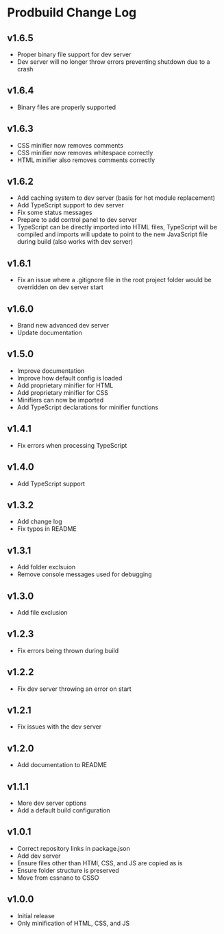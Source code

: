 # Prodbuild Change Log

## v1.6.5
- Proper binary file support for dev server
- Dev server will no longer throw errors preventing shutdown due to a crash

## v1.6.4
- Binary files are properly supported

## v1.6.3
- CSS minifier now removes comments
- CSS minifier now removes whitespace correctly
- HTML minifier also removes comments correctly

## v1.6.2
- Add caching system to dev server (basis for hot module replacement)
- Add TypeScript support to dev server
- Fix some status messages
- Prepare to add control panel to dev server
- TypeScript can be directly imported into HTML files, TypeScript will be compiled and imports will update to point to the new JavaScript file during build (also works with dev server)

## v1.6.1
- Fix an issue where a .gitignore file in the root project folder would be overridden on dev server start

## v1.6.0
- Brand new advanced dev server
- Update documentation

## v1.5.0
- Improve documentation
- Improve how default config is loaded
- Add proprietary minifier for HTML
- Add proprietary minifier for CSS
- Minifiers can now be imported
- Add TypeScript declarations for minifier functions

## v1.4.1
- Fix errors when processing TypeScript

## v1.4.0
- Add TypeScript support

## v1.3.2
- Add change log
- Fix typos in README

## v1.3.1
- Add folder exclsuion
- Remove console messages used for debugging

## v1.3.0
- Add file exclusion

## v1.2.3
- Fix errors being thrown during build

## v1.2.2
- Fix dev server throwing an error on start

## v1.2.1
- Fix issues with the dev server

## v1.2.0
- Add documentation to README

## v1.1.1
- More dev server options
- Add a default build configuration

## v1.0.1
- Correct repository links in package.json
- Add dev server
- Ensure files other than HTMl, CSS, and JS are copied as is
- Ensure folder structure is preserved
- Move from cssnano to CSSO

## v1.0.0
- Initial release
- Only minification of HTML, CSS, and JS
